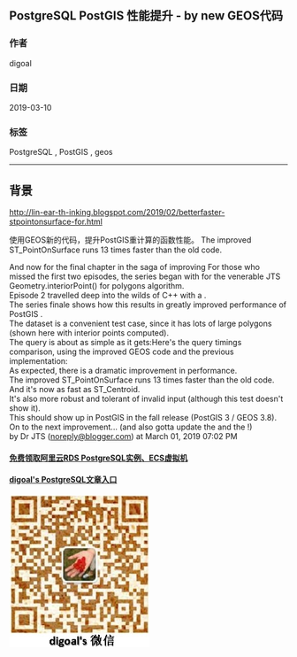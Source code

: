 ## PostgreSQL PostGIS 性能提升 - by new GEOS代码  
                                  
### 作者                                  
digoal                                  
                                  
### 日期                                  
2019-03-10                                  
                                  
### 标签                                  
PostgreSQL , PostGIS , geos      
                              
----                            
                              
## 背景             
http://lin-ear-th-inking.blogspot.com/2019/02/betterfaster-stpointonsurface-for.html  
  
使用GEOS新的代码，提升PostGIS重计算的函数性能。  The improved ST_PointOnSurface runs 13 times faster than the old code.      
  
And now for the final chapter in the saga of improving For those who missed the first two episodes, the series began with for the venerable JTS Geometry.interiorPoint() for polygons algorithm.    
Episode 2 travelled deep into the wilds of C++ with a .    
The series finale shows how this results in greatly improved performance of PostGIS .  
The dataset is a convenient test case, since it has lots of large polygons (shown here with interior points computed).  
The query is about as simple as it gets:Here's the query timings comparison, using the improved GEOS code and the previous implementation:  
As expected, there is a dramatic improvement in performance.    
The improved ST_PointOnSurface runs 13 times faster than the old code.    
And it's now as fast as ST_Centroid.    
It's also more robust and tolerant of invalid input (although this test doesn't show it).  
This should show up in PostGIS in the fall release (PostGIS 3 / GEOS 3.8).  
On to the next improvement... (and also gotta update the and the !)  
by Dr JTS (noreply@blogger.com) at March 01, 2019 07:02 PM  
    
    
  
  
  
  
  
  
  
  
  
#### [免费领取阿里云RDS PostgreSQL实例、ECS虚拟机](https://free.aliyun.com/ "57258f76c37864c6e6d23383d05714ea")
  
  
#### [digoal's PostgreSQL文章入口](https://github.com/digoal/blog/blob/master/README.md "22709685feb7cab07d30f30387f0a9ae")
  
  
![digoal's weixin](../pic/digoal_weixin.jpg "f7ad92eeba24523fd47a6e1a0e691b59")
  
  
  
  
  
  
  
